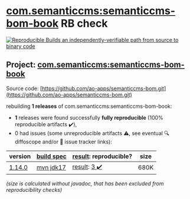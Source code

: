 [com.semanticcms:semanticcms-bom-book](https://central.sonatype.com/artifact/com.semanticcms/semanticcms-bom-book/1.14.0/versions) RB check
=======

[![Reproducible Builds](https://reproducible-builds.org/images/logos/rb.svg) an independently-verifiable path from source to binary code](https://reproducible-builds.org/)

## Project: [com.semanticcms:semanticcms-bom-book](https://central.sonatype.com/artifact/com.semanticcms/semanticcms-bom-book/1.14.0/versions)

Source code: [https://github.com/ao-apps/semanticcms-bom.git](https://github.com/ao-apps/semanticcms-bom.git)

rebuilding **1 releases** of com.semanticcms:semanticcms-bom-book:
- **1** releases were found successfully **fully reproducible** (100% reproducible artifacts :heavy_check_mark:),
- 0 had issues (some unreproducible artifacts :warning:, see eventual :mag: diffoscope and/or :memo: issue tracker links):

| version | [build spec](/BUILDSPEC.md) | [result](https://reproducible-builds.org/docs/jvm/): reproducible? | size |
| -- | --------- | ------ | -- |
| [1.14.0](https://central.sonatype.com/artifact/com.semanticcms/semanticcms-bom-book/1.14.0/pom) | [mvn jdk17](semanticcms-bom-book-1.14.0.buildspec) | [result](semanticcms-bom-book-1.14.0.buildinfo): [3 :heavy_check_mark: ](semanticcms-bom-book-1.14.0.buildcompare) | 680K |

<i>(size is calculated without javadoc, that has been excluded from reproducibility checks)</i>

